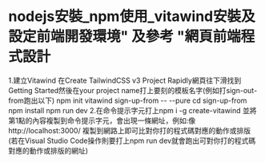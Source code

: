 # nodejs安裝_npm使用_vitawind安裝及設定前端開發環境" 及參考 "網頁前端程式設計
  1.建立Vitawind
    在Create TailwindCSS v3 Project Rapidly網頁往下滑找到Getting Started然後在your project name打上要刻的模板名字(例如打sign-out-from跑出以下)
      npm init vitawind sign-up-from -- --pure
      cd sign-up-from
      npm install
      npm run dev
  2.在命令提示字元打上npm i -g create-vitawind
    並將第1點的內容複製到命令提示字元，會出現一條網址，例如:像http://localhost:3000/
    複製到網路上即可比對你打的程式碼對應的動作或排版
    (若在Visual Studio Code操作則要打上npm run dev就會跑出可對你打的程式碼對應的動作或排版的網址)

    